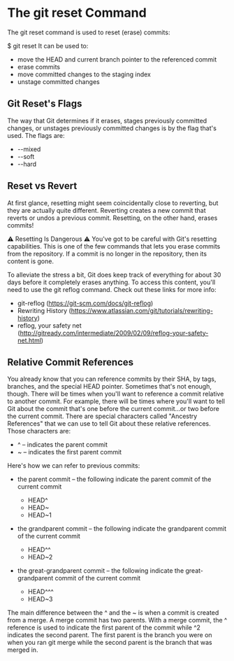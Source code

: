 # The git reset Command

The git reset command is used to reset (erase) commits:

$ git reset <reference-to-commit>
It can be used to:

* move the HEAD and current branch pointer to the referenced commit
* erase commits
* move committed changes to the staging index
* unstage committed changes

## Git Reset's Flags
The way that Git determines if it erases, stages previously committed changes, or unstages previously committed changes is by the flag that's used. The flags are:

* --mixed
* --soft
* --hard
  
## Reset vs Revert
At first glance, resetting might seem coincidentally close to reverting, but they are actually quite different. Reverting creates a new commit that reverts or undos 
a previous commit. Resetting, on the other hand, erases commits!
  
⚠️ Resetting Is Dangerous ⚠️
You've got to be careful with Git's resetting capabilities. This is one of the few commands that lets you erase commits from the repository. 
If a commit is no longer in the repository, then its content is gone.

To alleviate the stress a bit, Git does keep track of everything for about 30 days before it completely erases anything. To access this content, 
you'll need to use the git reflog command. Check out these links for more info:

* git-reflog (https://git-scm.com/docs/git-reflog)
* Rewriting History (https://www.atlassian.com/git/tutorials/rewriting-history)
* reflog, your safety net (http://gitready.com/intermediate/2009/02/09/reflog-your-safety-net.html)
  
  
## Relative Commit References
You already know that you can reference commits by their SHA, by tags, branches, and the special HEAD pointer. Sometimes that's not enough, though. 
There will be times when you'll want to reference a commit relative to another commit. For example, there will be times where you'll want to tell 
Git about the commit that's one before the current commit...or two before the current commit. There are special characters called "Ancestry References" 
that we can use to tell Git about these relative references. Those characters are:

* ^ – indicates the parent commit
* ~ – indicates the first parent commit
  
Here's how we can refer to previous commits:

* the parent commit – the following indicate the parent commit of the current commit
  * HEAD^
  * HEAD~
  * HEAD~1
  
* the grandparent commit – the following indicate the grandparent commit of the current commit
  * HEAD^^
  * HEAD~2

* the great-grandparent commit – the following indicate the great-grandparent commit of the current commit
  * HEAD^^^
  * HEAD~3
  
The main difference between the ^ and the ~ is when a commit is created from a merge. A merge commit has two parents. With a merge commit, 
the ^ reference is used to indicate the first parent of the commit while ^2 indicates the second parent. The first parent is the branch you 
were on when you ran git merge while the second parent is the branch that was merged in.
